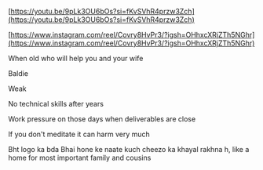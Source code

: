 [https://youtu.be/9pLk3OU6bOs?si=fKvSVhR4przw3Zch](https://youtu.be/9pLk3OU6bOs?si=fKvSVhR4przw3Zch)

[https://www.instagram.com/reel/Covry8HvPr3/?igsh=OHhxcXRjZTh5NGhr](https://www.instagram.com/reel/Covry8HvPr3/?igsh=OHhxcXRjZTh5NGhr)

When old who will help you and your wife

Baldie

Weak

No technical skills after years

Work pressure on those days when deliverables are close

If you don't meditate it can harm very much

Bht logo ka bda Bhai hone ke naate kuch cheezo ka khayal rakhna h, like a home for most important family and cousins